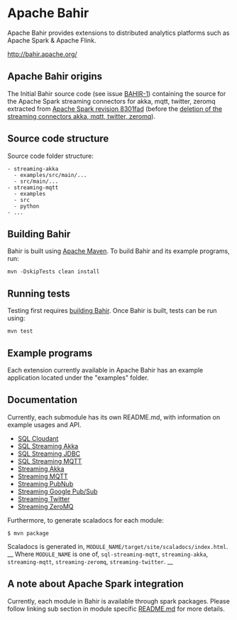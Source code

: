 <!--
{% comment %}
Licensed to the Apache Software Foundation (ASF) under one or more
contributor license agreements.  See the NOTICE file distributed with
this work for additional information regarding copyright ownership.
The ASF licenses this file to You under the Apache License, Version 2.0
(the "License"); you may not use this file except in compliance with
the License.  You may obtain a copy of the License at

  http://www.apache.org/licenses/LICENSE-2.0

Unless required by applicable law or agreed to in writing, software
distributed under the License is distributed on an "AS IS" BASIS,
WITHOUT WARRANTIES OR CONDITIONS OF ANY KIND, either express or implied.
See the License for the specific language governing permissions and
limitations under the License.
{% endcomment %}
-->
# Apache Bahir

Apache Bahir provides extensions to distributed analytics platforms such as Apache Spark & Apache Flink.

<http://bahir.apache.org/>

## Apache Bahir origins

The Initial Bahir source code (see issue [BAHIR-1](https://issues.apache.org/jira/browse/BAHIR-1)) containing the source for the Apache Spark streaming connectors for akka, mqtt, twitter, zeromq
extracted from [Apache Spark revision 8301fad](https://github.com/apache/spark/tree/8301fadd8d269da11e72870b7a889596e3337839)
(before the [deletion of the streaming connectors akka, mqtt, twitter, zeromq](https://issues.apache.org/jira/browse/SPARK-13843)).

## Source code structure

Source code folder structure:
```
- streaming-akka
  - examples/src/main/...
  - src/main/...
- streaming-mqtt
  - examples
  - src
  - python
- ...
```

## Building Bahir

Bahir is built using [Apache Maven](http://maven.apache.org/).
To build Bahir and its example programs, run:

    mvn -DskipTests clean install

## Running tests

Testing first requires [building Bahir](#building-bahir). Once Bahir is built, tests
can be run using:

    mvn test

## Example programs

Each extension currently available in Apache Bahir has an example application located under the "examples" folder.


## Documentation

Currently, each submodule has its own README.md, with information on example usages and API.

* [SQL Cloudant](https://github.com/apache/bahir/blob/master/sql-cloudant/README.md)
* [SQL Streaming Akka](https://github.com/apache/bahir/blob/master/sql-streaming-akka/README.md)
* [SQL Streaming JDBC](https://github.com/apache/bahir/blob/master/sql-streaming-jdbc/README.md)
* [SQL Streaming MQTT](https://github.com/apache/bahir/blob/master/sql-streaming-mqtt/README.md)
* [Streaming Akka](https://github.com/apache/bahir/blob/master/streaming-akka/README.md)
* [Streaming MQTT](https://github.com/apache/bahir/blob/master/streaming-mqtt/README.md)
* [Streaming PubNub](https://github.com/apache/bahir/blob/master/streaming-pubnub/README.md)
* [Streaming Google Pub/Sub](https://github.com/apache/bahir/blob/master/streaming-pubsub/README.md)
* [Streaming Twitter](https://github.com/apache/bahir/blob/master/streaming-twitter/README.md)
* [Streaming ZeroMQ](https://github.com/apache/bahir/blob/master/streaming-zeromq/README.md)

Furthermore, to generate scaladocs for each module:

`$ mvn package`

Scaladocs is generated in, `MODULE_NAME/target/site/scaladocs/index.html`.  __ Where `MODULE_NAME` is one of, `sql-streaming-mqtt`, `streaming-akka`, `streaming-mqtt`, `streaming-zeromq`, `streaming-twitter`. __

## A note about Apache Spark integration

Currently, each module in Bahir is available through spark packages. Please follow linking sub section in module specific [README.md](#documentation) for more details.
